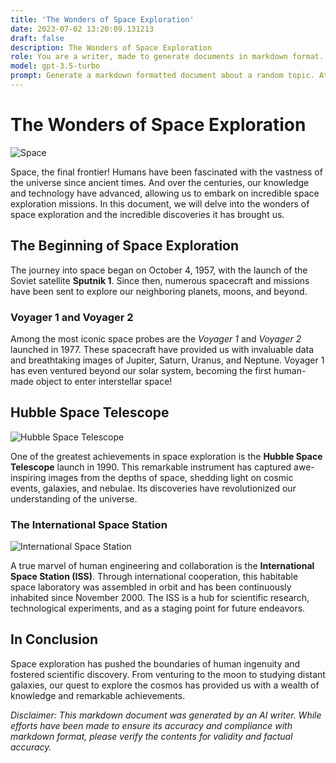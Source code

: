 ```yaml
---
title: 'The Wonders of Space Exploration'
date: 2023-07-02 13:20:09.131213
draft: false
description: The Wonders of Space Exploration
role: You are a writer, made to generate documents in markdown format. It is very important that all of the documents you generate are in valid markdown format.
model: gpt-3.5-turbo
prompt: Generate a markdown formatted document about a random topic. At the bottom, include a disclaimer explaining that the document was generated by you. The first line of the document should be the title. Make sure that the entire document is in proper markdown format, using a mix of various tags to make the document visually appealing.
---
```


# The Wonders of Space Exploration

![Space](https://images.unsplash.com/photo-1552346158-669a67965ba9)

Space, the final frontier! Humans have been fascinated with the vastness of the universe since ancient times. And over the centuries, our knowledge and technology have advanced, allowing us to embark on incredible space exploration missions. In this document, we will delve into the wonders of space exploration and the incredible discoveries it has brought us.

## The Beginning of Space Exploration

The journey into space began on October 4, 1957, with the launch of the Soviet satellite **Sputnik 1**. Since then, numerous spacecraft and missions have been sent to explore our neighboring planets, moons, and beyond.

### Voyager 1 and Voyager 2

Among the most iconic space probes are the *Voyager 1* and *Voyager 2* launched in 1977. These spacecraft have provided us with invaluable data and breathtaking images of Jupiter, Saturn, Uranus, and Neptune. Voyager 1 has even ventured beyond our solar system, becoming the first human-made object to enter interstellar space!

## Hubble Space Telescope

![Hubble Space Telescope](https://images.unsplash.com/photo-1576089747557-ae8dbd0c4ede)

One of the greatest achievements in space exploration is the **Hubble Space Telescope** launch in 1990. This remarkable instrument has captured awe-inspiring images from the depths of space, shedding light on cosmic events, galaxies, and nebulae. Its discoveries have revolutionized our understanding of the universe.

### The International Space Station

![International Space Station](https://images.unsplash.com/photo-1606315850748-fd044ccb4f36)

A true marvel of human engineering and collaboration is the **International Space Station (ISS)**. Through international cooperation, this habitable space laboratory was assembled in orbit and has been continuously inhabited since November 2000. The ISS is a hub for scientific research, technological experiments, and as a staging point for future endeavors.

## In Conclusion

Space exploration has pushed the boundaries of human ingenuity and fostered scientific discovery. From venturing to the moon to studying distant galaxies, our quest to explore the cosmos has provided us with a wealth of knowledge and remarkable achievements.

*Disclaimer: This markdown document was generated by an AI writer. While efforts have been made to ensure its accuracy and compliance with markdown format, please verify the contents for validity and factual accuracy.*